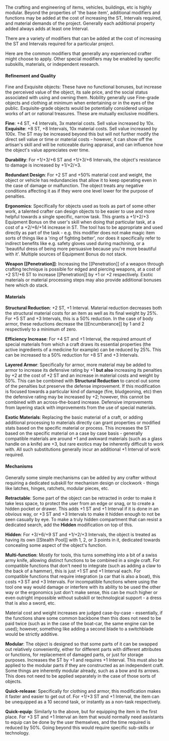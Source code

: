 The crafting and engineering of items, vehicles, buildings, etc is highly modular. Beyond the properties of 'the base item', additional modifiers and functions may be added at the cost of increasing the ST, Intervals required, and material demands of the project. Generally each additional property added always adds at least one Interval.

There are a variety of modifiers that can be added at the cost of increasing the ST and Intervals required for a particular project.

Here are the common modifiers that generally any experienced crafter might choose to apply. Other special modifiers may be enabled by specific subskills, materials, or independent research.
#### Refinement and Quality

Fine and Exquisite objects: These have no functional bonuses, but increase the perceived value of the object, its sale price, and the social status associated with using and owning them. Nobility generally use Fine-grade objects and clothing at minimum when entertaining or in the eyes of the public. Exquisite-grade objects would be potentially considered unique works of art or national treasures. These are mutually exclusive modifiers.

**Fine**: +4 ST, +4 Intervals, 3x material costs. Sell value increased by 10x. 
**Exquisite**: +8 ST, +8 Intervals, 10x material costs. Sell value increased by 100x. The ST may be increased beyond this but will not further modify the direct sell value or time or material costs - however, it can show off the artisan's skill and will be noticeable during appraisal, and can influence how the object's value appreciates over time.

**Durability**: For +1/+3/+6 ST and +1/+3/+6 Intervals, the object's resistance to damage is increased by +1/+2/+3.

**Redundant Design**: For +2 ST and +50% material cost and weight, the object or vehicle has redundancies that allow it to keep operating even in the case of damage or malfunction. The object treats any negative conditions affecting it as if they were one level lower for the purpose of penalties.

**Ergonomics**: Specifically for objects used as tools as part of some other work, a talented crafter can design objects to be easier to use and more helpful towards a single specific, narrow task. This grants a +1/+2/+3 Equipment Bonus on the user's skill when doing that particular task, at a cost of a +2/+6/+14 increase in ST. The tool has to be appropriate and used directly as part of the task - e.g. this modifier does not make magic item sorts of things like a  'ring of fighting better', nor does it specifically refer to indirect benefits like e.g. safety gloves used during machining, or a 'beautiful dress of being more persuasive because you're more beautiful with it'. Multiple sources of Equipment Bonus do not stack.

**Weapon [[Penetration]]**: Increasing the [[Penetration]] of a weapon through crafting technique is possible for edged and piercing weapons, at a cost of +2 ST/+6 ST to increase [[Penetration]] by +1 or +2 respectively. Exotic materials or material processing steps may also provide additional bonuses here which do stack.
#### Materials

**Structural Reduction**: +2 ST, +1 Interval. Material reduction decreases both the structural material costs for an item as well as its final weight by 25%. For +5 ST and +3 Intervals, this is a 50% reduction. In the case of body armor, these reductions decrease the [[Encumberance]] by 1 and 2 respectively to a minimum of zero.

**Efficiency Increase**: For +4 ST and +1 Interval, the required amount of special materials from which a craft draws its essential properties (the active ingredients of a medicine for example) can be reduced by 25%. This can be increased to a 50% reduction for +8 ST and +3 Intervals.

**Layered Armor**: Specifically for armor, more material may be added to armor to increase its defensive rating by +1 **but also** increasing its penalties by +2 at the cost of +2 ST and an increase in material costs and weight by 50%. This can be combined with **Structural Reduction** to cancel out some of the penalties but preserve the defense improvement. If this modification is focused towards a particular kind of damage (fire, bludgeoning, etc) then the defensive rating may be increased by +2; however, this cannot be combined with an across-the-board increase. Defensive improvements from layering stack with improvements from the use of special materials.

**Exotic Materials**: Replacing the basic material of a craft, or adding additional processing to materials directly can grant properties or modified stats based on the specific material or process. This increases the ST based on the specific material on a case by case basis - generally compatible materials are around +1 and awkward materials (such as a glass handle on a knife) are +3, but rare exotics may be inherently difficult to work with. All such substitutions generally incur an additional +1 Interval of work required.
#### Mechanisms

Generally some simple mechanisms can be added by any crafter without requiring a dedicated subskill for mechanism design or clockwork - things like latches, hinges, ratchets, modular pieces, etc. 

**Retractable**: Some part of the object can be retracted in order to make it take less space, to protect the user from an edge or snag, or to create a hidden pocket or drawer. This adds +1 ST and +1 Interval if it is done in an obvious way, or +3 ST and +3 Intervals to make it hidden enough to not be seen casually by eye. To make a truly hidden compartment that can resist a dedicated search, add the **Hidden** modification on top of this.

**Hidden**: For +3/+6/+9 ST and +1/+2/+3 Intervals, the object is treated as having its own [[Stealth Pool]] with 1, 2, or 3 points in it, dedicated towards concealing some aspect of the object's function.

**Multi-function**: Mostly for tools, this turns something into a bit of a swiss army knife, allowing distinct functions to be combined in a single craft. For compatible functions that don't need to integrate (such as adding a claw to the back of a hammer), this is just +1 ST and +1 Interval each. For compatible functions that require integration (a car that is also a boat), this costs +3 ST and +3 Intervals. For incompatible functions where using the tool one way would damage or interfere with its ability to be used the other way or the ergonomics just don't make sense, this can be much higher or even outright impossible without subskill or technological support - a dress that is also a sword, etc. 

Material cost and weight increases are judged case-by-case - essentially, if the functions share some common backbone then this does not need to be paid twice (such as in the case of the boat-car, the same engine can be used); however, something like adding a second blade to a switchblade would be strictly additive.

**Modular**: The object is designed so that some parts of it can be swapped out relatively conveniently, either for different parts with different attributes or functions, for replacement of damaged parts, or just for storage purposes. Increases the ST by +1 and requires +1 Interval. This must also be applied to the modular parts if they are constructed as an independent craft. Some things are inherently modular already, such as a bow and its arrows. This does not need to be applied separately in the case of those sorts of objects.

**Quick-release**: Specifically for clothing and armor, this modification makes it faster and easier to get out of. For +1/+3 ST and +1 Interval, the item can be unequipped as a 10 second task, or instantly as a non-task respectively.

**Quick-equip**: Similarly to the above, but for equipping the item in the first place. For +3 ST and +1 Interval an item that would normally need assistants to equip can be done by the user themselves, and the time required is reduced by 50%. Going beyond this would require specific sub-skills or technology.